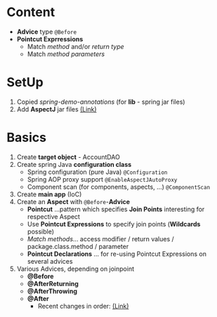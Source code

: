 # Content 
- **Advice** type `@Before`
- **Pointcut Exprressions**  
	- Match *method* and/or *return type*  
	- Match *method parameters*  

# SetUp
1. Copied *spring-demo-annotations* (for **lib** - spring jar files)
2. Add **AspectJ** jar files [(Link)](https://mvnrepository.com/artifact/org.aspectj/aspectjweaver)

# Basics
1. Create **target object** - AccountDAO  
2. Create spring Java **configuration class**  
	- Spring configuration (pure Java) `@Configuration`  
	- Spring AOP proxy support `@EnableAspectJAutoProxy`  
	- Component scan (for components, aspects, ...) `@ComponentScan`  
3. Create **main app** (IoC)  
4. Create an **Aspect** with `@Before`-**Advice**    
	- **Pointcut** ...pattern which specifies **Join Points** interesting for respective Aspect  
	- Use **Pointcut Expressions** to specify join points (**Wildcards** possible)  
	- *Match methods*... access modifier / return values / package.class.method / parameter
	- **Pointcut Declarations** ... for re-using Pointcut Expressions on several advices
5. Various Advices, depending on joinpoint   
 	- **@Before**  
 	- **@AfterReturning**  
 	- **@AfterThrowing**  
 	- **@After**  
 		- Recent changes in order: [(Link)](https://github.com/spring-projects/spring-framework/issues/25186)
 		
 
 	